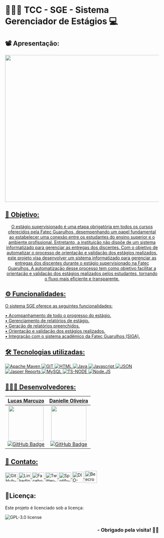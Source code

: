 <h1>👨🏻‍🎓 TCC - SGE - Sistema Gerenciador de Estágios 💻</h1>

## 📽️ Apresentação:

<p align="center">
<a href="https://github.com/lucasmarcuzo/TCC-SGE-Sistema-Gerenciador-de-Estagios-Fatec-Guarulhos/">
<img  width="720"  height="480"  src="Presentation/SGE.gif">
</p>

## 🎯 Objetivo:
<div style="text-align: center;"> 
O estágio supervisionado é uma etapa obrigatória em todos os cursos oferecidos pela Fatec Guarulhos, desempenhando um papel fundamental ao estabelecer uma conexão entre os estudantes do ensino superior e o ambiente profissional. Entretanto, a instituição não dispõe de um sistema informatizado para gerenciar as entregas dos discentes. Com o objetivo de automatizar o processo de orientação e validação dos estágios realizados, este projeto visa desenvolver um sistema informatizado para gerenciar as entregas dos discentes durante o estágio supervisionado na Fatec Guarulhos. A automatização desse processo tem como objetivo facilitar a orientação e validação dos estágios realizados pelos estudantes, tornando o fluxo mais eficiente e transparente.
</div>

## ⚙️ Funcionalidades:

O sistema SGE oferece as seguintes funcionalidades:

• Acompanhamento de todo o progresso do estágio.<br>
• Gerenciamento de relatórios de estágio.<br>
• Geração de relatórios preenchidos.<br>
• Orientação e validação dos estágios realizados.<br>
• Integração com o sistema acadêmico da Fatec Guarulhos (SIGA).<br>

## 🛠 Tecnologias utilizadas:

![Apache Maven](https://img.shields.io/badge/apache_maven-C71A36?style=for-the-badge&logo=apachemaven&logoColor=white)
![GIT](https://img.shields.io/badge/GIT-E44C30?style=for-the-badge&logo=git&logoColor=white)
![HTML](https://img.shields.io/badge/HTML5-E34F26?style=for-the-badge&logo=html5&logoColor=white)
![Java](https://img.shields.io/badge/Java-ED8B00?style=for-the-badge&logo=openjdk&logoColor=white)
![Javascript](https://img.shields.io/badge/JavaScript-323330?style=for-the-badge&logo=javascript&logoColor=F7DF1E)
![JSON](https://img.shields.io/badge/json-5E5C5C?style=for-the-badge&logo=json&logoColor=white)
![Jasper Reports](https://img.shields.io/badge/Jasper%20Reports-808080?style=for-the-badge)
![MySQL](https://img.shields.io/badge/MySQL-005C84?style=for-the-badge&logo=mysql&logoColor=white)
![TS-NODE](https://img.shields.io/badge/ts--node-3178C6?style=for-the-badge&logo=ts-node&logoColor=white)
![Node.JS](https://img.shields.io/badge/Node%20js-339933?style=for-the-badge&logo=nodedotjs&logoColor=white)

## 🧑🏻‍💻 Desenvolvedores:

| Lucas Marcuzo | Danielle Oliveira |
| :---: | :---: |
| <img src="https://github.com/LucasMarcuzo.png?size=115" width=115><br> [![GitHub Badge](https://img.shields.io/badge/GitHub-100000?style=plastic&logo=github&logoColor=whiteColor=white&link=https://github.com/LucasMarcuzo)](https://github.com/LucasMarcuzo) | <img src="https://avatars.githubusercontent.com/u/78177394?v=4?size=115" width=115><br>[![GitHub Badge](https://img.shields.io/badge/GitHub-100000?style=plastic&logo=github&logoColor=whiteColor=white&link=https://github.com/DanielleOliveiraC)](https://github.com/DanielleOliveiraC) |

## 📱 Contato:

<div align="left">
    <a href="https://github.com/lucasmarcuzo" target="blank"><img align="center" src="https://github.com/rahuldkjain/github-profile-readme-generator/blob/master/src/images/icons/Social/github.svg" alt="GitHub-lucasmarcuzo" height="30" width="40" />
    </a>
    <a href="https://linkedin.com/in/lucasmarcuzo" target="blank"><img align="center" src="https://raw.githubusercontent.com/rahuldkjain/github-profile-readme-generator/master/src/images/icons/Social/linked-in-alt.svg" alt="Linkedin-lucasmarcuzo" height="30" width="40" />
    </a>  
    <a href="https://fb.com/lucasmarcuzzo" target="blank"><img align="center" src="https://raw.githubusercontent.com/rahuldkjain/github-profile-readme-generator/master/src/images/icons/Social/facebook.svg" alt="Facebook-lucasmarcuzzo" height="30" width="40" />
    </a>  
    <a href="https://twitter.com/lucassolace" target="blank"><img align="center" src="https://raw.githubusercontent.com/rahuldkjain/github-profile-readme-generator/master/src/images/icons/Social/twitter.svg" alt="Twitter-lucassolace" height="30" width="40" />
    </a>  
    <a href="https://open.spotify.com/user/12186237186" target="blank"><img align="center" src="https://github.com/rahuldkjain/github-profile-readme-generator/blob/master/src/images/icons/Social/spotify.svg" alt="Spotify-Lucas-Marcuzo" height="30" width="40" />
    </a>
    <a href="https://web.dio.me/users/lucas_marcuzo" target="_blank"><img align="center" src="https://hermes.digitalinnovation.one/assets/diome/logo-minimized.png" alt="DIO-Lucas-Marcuzo" height="35" width="37" />
    </a>
    <a href="https://www.beecrowd.com.br/judge/pt/profile/510115" target="blank"><img align="center" src="https://www.beecrowd.com.br/judge/favicon.ico?1635097036" alt="Beecrowd-Lucas-Marcuzo" height="40" width="40" />
    </a>
  <br>
</div>


## 📃Licença:

Este projeto é licenciado sob a licença:

![GPL-3.0 license](https://img.shields.io/github/license/lucasmarcuzo/TCC-SGE-Sistema-Gerenciador-de-Estagios-Fatec-Guarulhos?style=for-the-badge)

<div align="right"> <h3> - Obrigado pela visita! ✌🏻 </h3> </div> 
<p align="right"> <img src=""> </h3>


